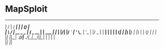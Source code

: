 # MapSploit


  __  __             _____       _       _ _   
 |  \/  |           / ____|     | |     (_) |  
 | \  / | __ _ _ __| (___  _ __ | | ___  _| |_ 
 | |\/| |/ _` | '_ \\___ \| '_ \| |/ _ \| | __|
 | |  | | (_| | |_) |___) | |_) | | (_) | | |_ 
 |_|  |_|\__,_| .__/_____/| .__/|_|\___/|_|\__|
              | |         | |                  
              |_|         |_|                  



